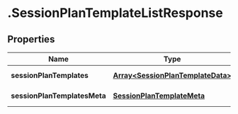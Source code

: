 # .SessionPlanTemplateListResponse

## Properties

Name | Type | Description | Notes
------------ | ------------- | ------------- | -------------
**sessionPlanTemplates** | [**Array&lt;SessionPlanTemplateData&gt;**](SessionPlanTemplateData.md) |  | [default to undefined]
**sessionPlanTemplatesMeta** | [**SessionPlanTemplateMeta**](SessionPlanTemplateMeta.md) |  | [default to undefined]

